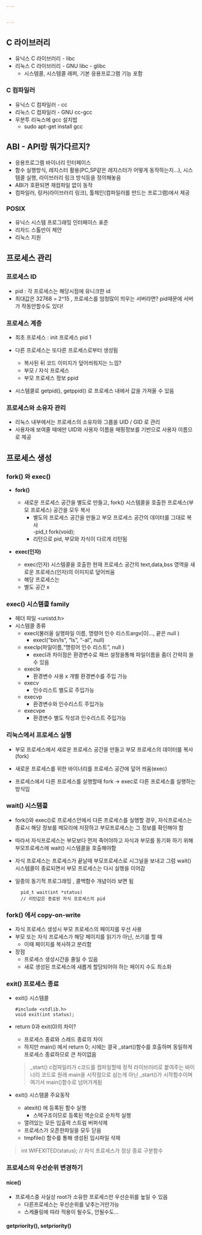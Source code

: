 ```yaml
---


---
```


<h2 id="c-라이브러리">C 라이브러리</h2>
<ul>
<li>유닉스 C 라이브러리  - libc</li>
<li>리눅스 C 라이브러리 - GNU libc - glibc
<ul>
<li>시스템콜, 시스템콜 래퍼, 기본 응용프로그램 기능 포함</li>
</ul>
</li>
</ul>
<h3 id="c-컴파일러">C 컴파일러</h3>
<ul>
<li>유닉스 C 컴파일러 - cc</li>
<li>리눅스 C 컴파일러 - GNU cc-gcc</li>
<li>우분투 리눅스에 gcc 설치법
<ul>
<li>sudo apt-get install gcc</li>
</ul>
</li>
</ul>
<h2 id="abi---api랑-뭐가다르지">ABI - API랑 뭐가다르지?</h2>
<ul>
<li>응용프로그램	바이너리 인터페이스</li>
<li>함수 실행방식, 레지스터 활용(PC,SP같은 레지스터가 어떻게 동작하는지…), 시스템콜 실행, 라이브러리 링크 방식등을 정의해놓음</li>
<li>ABI가 호환되면 재컴파일 없이 동작</li>
<li>컴파일러, 링커(라이브러리 링크), 툴체인(컴파일러를 만드는 프로그램)에서 제공</li>
</ul>
<h3 id="posix">POSIX</h3>
<ul>
<li>유닉스 시스템 프로그래밍 인터페이스 표준</li>
<li>리차드 스톨만이 제안</li>
<li>리눅스 지원</li>
</ul>
<h2 id="프로세스-관리">프로세스 관리</h2>
<h3 id="프로세스-id">프로세스 ID</h3>
<ul>
<li>pid : 각 프로세스는 해당시점에 유니크한 id</li>
<li>최대값은 32768 = 2^15 , 프로세스를 엄청많이 띄우는 서버라면? pid때문에 서버가 작동안할수도 있다!</li>
</ul>
<h3 id="프로세스-계층">프로세스 계층</h3>
<ul>
<li>
<p>최초 프로세스 : init 프로세스 pid 1</p>
</li>
<li>
<p>다른 프로세스는 또다른 프로세스로부터 생성됨</p>
<ul>
<li>복사된 뒤 코드 이미지가 덮어씌워지는 느낌?</li>
<li>부모 / 자식 프로세스</li>
<li>부모 프로세스 정보 ppid</li>
</ul>
</li>
<li>
<p>시스템콜로 getpid(), getppid() 로 프로세스 내에서 값을 가져올 수 있음</p>
</li>
</ul>
<h3 id="프로세스와-소유자-관리">프로세스와 소유자 관리</h3>
<ul>
<li>리눅스 내부에서는 프로세스의 소유자와 그룹을 UID / GID 로 관리</li>
<li>사용자에 보여줄 때에만 UID와 사용자 이름을 매핑정보를 기반으로 사용자 이름으로 제공</li>
</ul>
<h2 id="프로세스-생성">프로세스 생성</h2>
<h3 id="fork-와-exec">fork() 와 exec()</h3>
<ul>
<li>
<p><strong>fork()</strong></p>
<ul>
<li>새로운 프로세스 공간을 별도로 만들고, fork() 시스템콜을 호출한 프로세스(부모 프로세스) 공간을 모두 복사
<ul>
<li>별도의 프로세스 공간을 만들고 부모 프로세스 공간의 데이터를 그대로 복사<br>
-pid_t fork(void);</li>
<li>리턴으로 pid, 부모와 자식이 다르게 리턴됨</li>
</ul>
</li>
</ul>
</li>
<li>
<p><strong>exec(인자)</strong></p>
<ul>
<li>exec(인자) 시스템콜을 호출한 현재 프로세스 공간의 text,data,bss 영역을 새로운 프로세스(인자)의 이미지로 덮어씌움</li>
<li>해당 프로세스는</li>
<li>별도 공간 x</li>
</ul>
</li>
</ul>
<h3 id="exec-시스템콜-family">exec() 시스템콜 family</h3>
<ul>
<li>헤더 파일 &lt;unistd.h&gt;</li>
<li>시스템콜 종류
<ul>
<li>execl(불러올 실행파일 이름, 명령어 인수 리스트argv[0]…, 끝은 null )
<ul>
<li>execl(“bin/ls”, “ls”, “-al”, null)</li>
</ul>
</li>
<li>execlp(파일이름,“명렁어 인수 리스트”,  null )
<ul>
<li>execl과 차이점은 환경변수로 패쓰 설정을통해 파일이름을 좀더 간략히 쓸수 있음</li>
</ul>
</li>
<li>execle
<ul>
<li>환경변수 사용 x 개별 환경변수를 주입 가능</li>
</ul>
</li>
<li>execv
<ul>
<li>인수리스트 별도로 주입가능</li>
</ul>
</li>
<li>execvp
<ul>
<li>환경변수와 인수리스트 주입가능</li>
</ul>
</li>
<li>execvpe
<ul>
<li>환경변수 별도 작성과 인수리스트 주입가능</li>
</ul>
</li>
</ul>
</li>
</ul>
<h3 id="리눅스에서-프로세스-실행">리눅스에서 프로세스 실행</h3>
<ul>
<li>
<p>부모 프로세스에서 새로운 프로세스 공간을 만들고 부모 프로세스의 데이터를 복사(fork)</p>
</li>
<li>
<p>새로운 프로세스를 위한 바이너리를 프로세스 공간에 덮어 씌움(exec)</p>
</li>
<li>
<p>프로세스에서 다른 프로세스를 실행할때 fork -&gt; exec로 다른 프로세스를 실행하는 방식임</p>
</li>
</ul>
<h3 id="wait-시스템콜">wait() 시스템콜</h3>
<ul>
<li>
<p>fork()와 exec()로 프로세스안에서 다른 프로세스를 실행할 경우, 자식프로세스는 종료시 해당 정보를 메모리에 저장하고 부모프로세스는 그 정보를 확인해야 함</p>
</li>
<li>
<p>따라서 자식프로세스는 부모보다 먼저 죽어야하고 자식과 부모를 동기화 하기 위해 부모프로세스에 wait() 시스템콜을 호출해야함</p>
</li>
<li>
<p>자식 프로세스는 프로세스가 끝날때 부모프로세스로 시그널을 보내고 그럼 wait() 시스템콜이 종료되면서 부모 프로세스는 다시 실행을 이어감</p>
</li>
<li>
<p>일종의 동기적 프로그래밍 , 콜백함수 개념이라 보면 됨</p>
<pre><code>  pid_t wait(int *status) 
  // 리턴값은 종료된 자식 프로세스의 pid
</code></pre>
</li>
</ul>
<h3 id="fork-에서-copy-on-write">fork() 에서 copy-on-write</h3>
<ul>
<li>자식 프로세스 생성시 부모 프로세스의 페이지를 우선 사용</li>
<li>부모 또는 자식 프로세스가 해당 페이지를 읽기가 아닌, 쓰기를 할 때
<ul>
<li>이때 페이지를 복사하고 분리함</li>
</ul>
</li>
<li>장점
<ul>
<li>프로세스 생성시간을 줄일 수 있음</li>
<li>새로 생성된 프로세스에 새롭게 할당되어야 하는 페이지 수도 최소화</li>
</ul>
</li>
</ul>
<h3 id="exit-프로세스-종료">exit() 프로세스 종료</h3>
<ul>
<li>
<p>exit() 시스템콜</p>
<pre><code>#include &lt;stdlib.h&gt;
void exit(int status);
</code></pre>
</li>
<li>
<p>return 0과 exit(0)의 차이?</p>
<ul>
<li>프로세스 종료와 스레드 종료의 차이</li>
<li>하지만 main() 에서 return 0; 시에는 결국 _start()함수를 호출하며 동일하게 프로세스 종료하므로 큰 차이없음</li>
</ul>
<blockquote>
<p>_start() c컴파일러가 c코드를 컴파일할때 정적 라이브러리로 붙여주는 바이너리 코드로 원래 main을 시작점으로 삼는게 아닌 _start()가 시작함수이며 여기서 main()함수로 넘어가게됨</p>
</blockquote>
</li>
<li>
<p>exit() 시스템콜 주요동작</p>
<ul>
<li>atexit() 에 등록된 함수 실행
<ul>
<li>스택구조이므로 등록된 역순으로 순차적 실행</li>
</ul>
</li>
<li>열려있는 모든 입출력 스트림 버퍼삭제</li>
<li>프로세스가 오픈한파일을 모두 닫음</li>
<li>tmpfile() 함수를 통해 생성된 임시파일 삭제</li>
</ul>
</li>
</ul>
<blockquote>
<p>int WIFEXITED(status); //  자식 프로세스가 정상 종료 구분함수</p>
</blockquote>
<h3 id="프로세스의-우선순위-변경하기">프로세스의 우선순위 변경하기</h3>
<h4 id="nice">nice()</h4>
<ul>
<li>프로세스중 사실상 root가 소유한 프로세스만 우선순위를 높일 수 있음
<ul>
<li>다른프로세스는 우선순위를 낮추는거만가능</li>
<li>스케쥴링에 따라 적용이 될수도, 안될수도…</li>
</ul>
</li>
</ul>
<h4 id="getpriority-setpriority">getpriority(), setpriority()</h4>

